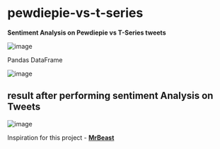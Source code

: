 # pewdiepie-vs-t-series
**Sentiment Analysis on Pewdiepie vs T-Series tweets**

![image](https://user-images.githubusercontent.com/41579863/52294856-60f9ca80-29a0-11e9-91df-80547f1202d4.png)


 Pandas DataFrame
 
 
![image](https://user-images.githubusercontent.com/41579863/52292685-3eb17e00-299b-11e9-9fc8-4c7e51aa9108.png)


## result after performing sentiment Analysis on Tweets

![image](https://user-images.githubusercontent.com/41579863/52292753-66084b00-299b-11e9-960c-03407cd33abf.png)

Inspiration for this project - [**MrBeast**](https://www.youtube.com/watch?v=qPBtTPJHS0Q)
